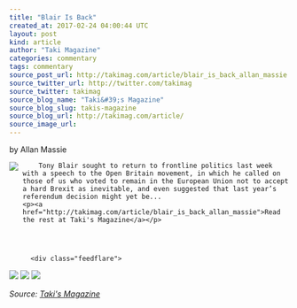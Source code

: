```yaml
---
title: "Blair Is Back"
created_at: 2017-02-24 04:00:44 UTC
layout: post
kind: article
author: "Taki Magazine"
categories: commentary
tags: commentary
source_post_url: http://takimag.com/article/blair_is_back_allan_massie
source_twitter_url: http://twitter.com/takimag
source_twitter: takimag
source_blog_name: "Taki&#39;s Magazine"
source_blog_slug: takis-magazine
source_blog_url: http://takimag.com/article/
source_image_url: 
---
```

by Allan Massie<br />
	  

<img src="http://takimag.com/images/uploads/bigstock--135917894.jpg" style="float:left;margin-right:8px;"/>
	






	
		Tony Blair sought to return to frontline politics last week with a speech to the Open Britain movement, in which he called on those of us who voted to remain in the European Union not to accept a hard Brexit as inevitable, and even suggested that last year’s referendum decision might yet be...
	<p><a href="http://takimag.com/article/blair_is_back_allan_massie">Read the rest at Taki's Magazine</a></p>
						
	  
	  
	  
	  <div class="feedflare">
<a href="http://feeds.feedburner.com/~ff/takimag?a=MsnOMXbleO4:Rbb8XRzPI14:yIl2AUoC8zA"><img src="http://feeds.feedburner.com/~ff/takimag?d=yIl2AUoC8zA" border="0"></img></a> <a href="http://feeds.feedburner.com/~ff/takimag?a=MsnOMXbleO4:Rbb8XRzPI14:qj6IDK7rITs"><img src="http://feeds.feedburner.com/~ff/takimag?d=qj6IDK7rITs" border="0"></img></a> <a href="http://feeds.feedburner.com/~ff/takimag?a=MsnOMXbleO4:Rbb8XRzPI14:gIN9vFwOqvQ"><img src="http://feeds.feedburner.com/~ff/takimag?i=MsnOMXbleO4:Rbb8XRzPI14:gIN9vFwOqvQ" border="0"></img></a>
</div><img src="http://feeds.feedburner.com/~r/takimag/~4/MsnOMXbleO4" height="1" width="1" alt=""/><div class="">
    <i>Source: <a href="http://takimag.com/article/">Taki&#39;s Magazine</a></i>
</div>
